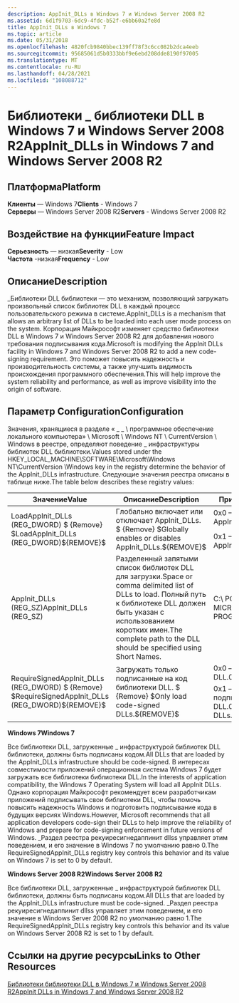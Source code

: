 ```yaml
---
description: AppInit_DLLs в Windows 7 и Windows Server 2008 R2
ms.assetid: 6d1f9703-6dc9-4fdc-b52f-e6bb60a2fe8d
title: AppInit_DLLs в Windows 7
ms.topic: article
ms.date: 05/31/2018
ms.openlocfilehash: 4820fcb9840bbec139ff78f3c6cc082b2dca4eeb
ms.sourcegitcommit: 95685061d5b0333bbf9e6ebd208dde8190f97005
ms.translationtype: MT
ms.contentlocale: ru-RU
ms.lasthandoff: 04/28/2021
ms.locfileid: "108088712"
---
```

# <a name="appinit_dlls-in-windows-7-and-windows-server-2008-r2"></a><span data-ttu-id="d5d17-103">Библиотеки \_ библиотеки DLL в Windows 7 и Windows Server 2008 R2</span><span class="sxs-lookup"><span data-stu-id="d5d17-103">AppInit\_DLLs in Windows 7 and Windows Server 2008 R2</span></span>

## <a name="platform"></a><span data-ttu-id="d5d17-104">Платформа</span><span class="sxs-lookup"><span data-stu-id="d5d17-104">Platform</span></span>

<span data-ttu-id="d5d17-105">**Клиенты** — Windows 7</span><span class="sxs-lookup"><span data-stu-id="d5d17-105">**Clients** - Windows 7</span></span>  
<span data-ttu-id="d5d17-106">**Серверы** — Windows Server 2008 R2</span><span class="sxs-lookup"><span data-stu-id="d5d17-106">**Servers** - Windows Server 2008 R2</span></span>  









## <a name="feature-impact"></a><span data-ttu-id="d5d17-107">Воздействие на функции</span><span class="sxs-lookup"><span data-stu-id="d5d17-107">Feature Impact</span></span>

 <span data-ttu-id="d5d17-108">**Серьезность** — низкая</span><span class="sxs-lookup"><span data-stu-id="d5d17-108">**Severity** - Low</span></span>  
<span data-ttu-id="d5d17-109">**Частота** -низкая</span><span class="sxs-lookup"><span data-stu-id="d5d17-109">**Frequency** - Low</span></span>  





## <a name="description"></a><span data-ttu-id="d5d17-110">Описание</span><span class="sxs-lookup"><span data-stu-id="d5d17-110">Description</span></span>

<span data-ttu-id="d5d17-111">\_Библиотеки DLL библиотеки — это механизм, позволяющий загружать произвольный список библиотек DLL в каждый процесс пользовательского режима в системе.</span><span class="sxs-lookup"><span data-stu-id="d5d17-111">AppInit\_DLLs is a mechanism that allows an arbitrary list of DLLs to be loaded into each user mode process on the system.</span></span> <span data-ttu-id="d5d17-112">Корпорация Майкрософт изменяет средство библиотеки DLL в Windows 7 и Windows Server 2008 R2 для добавления нового требования подписывания кода.</span><span class="sxs-lookup"><span data-stu-id="d5d17-112">Microsoft is modifying the AppInit DLLs facility in Windows 7 and Windows Server 2008 R2 to add a new code-signing requirement.</span></span> <span data-ttu-id="d5d17-113">Это поможет повысить надежность и производительность системы, а также улучшить видимость происхождения программного обеспечения.</span><span class="sxs-lookup"><span data-stu-id="d5d17-113">This will help improve the system reliability and performance, as well as improve visibility into the origin of software.</span></span>

## <a name="configuration"></a><span data-ttu-id="d5d17-114">Параметр Configuration</span><span class="sxs-lookup"><span data-stu-id="d5d17-114">Configuration</span></span>

<span data-ttu-id="d5d17-115">Значения, хранящиеся в разделе « \_ \_ \\ программное обеспечение локального компьютера» \\ Microsoft \\ Windows NT \\ CurrentVersion \\ Windows в реестре, определяют поведение \_ инфраструктуры библиотек DLL библиотеки.</span><span class="sxs-lookup"><span data-stu-id="d5d17-115">Values stored under the HKEY\_LOCAL\_MACHINE\\SOFTWARE\\Microsoft\\Windows NT\\CurrentVersion \\Windows key in the registry determine the behavior of the AppInit\_DLLs infrastructure.</span></span> <span data-ttu-id="d5d17-116">Следующие значения реестра описаны в таблице ниже.</span><span class="sxs-lookup"><span data-stu-id="d5d17-116">The table below describes these registry values:</span></span>



<table>
<thead>
<tr class="header">
<th><span data-ttu-id="d5d17-117">Значение</span><span class="sxs-lookup"><span data-stu-id="d5d17-117">Value</span></span></th>
<th><span data-ttu-id="d5d17-118">Описание</span><span class="sxs-lookup"><span data-stu-id="d5d17-118">Description</span></span></th>
<th><span data-ttu-id="d5d17-119">Примеры значений</span><span class="sxs-lookup"><span data-stu-id="d5d17-119">Sample Values</span></span></th>
</tr>
</thead>
<tbody>
<tr class="odd">
<td rowspan="2"><span data-ttu-id="d5d17-120">LoadAppInit_DLLs (REG_DWORD) $ {Remove} $</span><span class="sxs-lookup"><span data-stu-id="d5d17-120">LoadAppInit_DLLs (REG_DWORD)${REMOVE}$</span></span><br />
</td>
<td rowspan="2"><span data-ttu-id="d5d17-121">Глобально включает или отключает AppInit_DLLs. $ {Remove} $</span><span class="sxs-lookup"><span data-stu-id="d5d17-121">Globally enables or disables AppInit_DLLs.${REMOVE}$</span></span><br />
</td>
<td><span data-ttu-id="d5d17-122">0x0 — AppInit_DLLs отключены.</span><span class="sxs-lookup"><span data-stu-id="d5d17-122">0x0 – AppInit_DLLs are disabled.</span></span></td>
</tr>
<tr class="even">
<td><span data-ttu-id="d5d17-123">0x1 — AppInit_DLLs включены.</span><span class="sxs-lookup"><span data-stu-id="d5d17-123">0x1 – AppInit_DLLs are enabled.</span></span></td>


</tr>
<tr class="odd">
<td><span data-ttu-id="d5d17-124">AppInit_DLLs (REG_SZ)</span><span class="sxs-lookup"><span data-stu-id="d5d17-124">AppInit_DLLs (REG_SZ)</span></span></td>
<td><span data-ttu-id="d5d17-125">Разделенный запятыми список библиотек DLL для загрузки.</span><span class="sxs-lookup"><span data-stu-id="d5d17-125">Space or comma delimited list of DLLs to load.</span></span> <span data-ttu-id="d5d17-126">Полный путь к библиотеке DLL должен быть указан с использованием коротких имен.</span><span class="sxs-lookup"><span data-stu-id="d5d17-126">The complete path to the DLL should be specified using Short Names.</span></span></td>
<td><span data-ttu-id="d5d17-127">C:\ РОГРАММА ~ 1 \ WID288 ~ 1 \ MICROS ~1.DLL</span><span class="sxs-lookup"><span data-stu-id="d5d17-127">C:\ PROGRA~1\WID288~1\MICROS~1.DLL</span></span></td>
</tr>
<tr class="even">
<td rowspan="2"><span data-ttu-id="d5d17-128">RequireSignedAppInit_DLLs (REG_DWORD) $ {Remove} $</span><span class="sxs-lookup"><span data-stu-id="d5d17-128">RequireSignedAppInit_DLLs (REG_DWORD)${REMOVE}$</span></span><br />
</td>
<td rowspan="2"><span data-ttu-id="d5d17-129">Загружать только подписанные на код библиотеки DLL. $ {Remove} $</span><span class="sxs-lookup"><span data-stu-id="d5d17-129">Only load code-signed DLLs.${REMOVE}$</span></span><br />
</td>
<td><span data-ttu-id="d5d17-130">0x0 — Загрузка любых библиотек DLL.</span><span class="sxs-lookup"><span data-stu-id="d5d17-130">0x0 – Load any DLLs.</span></span></td>
</tr>
<tr class="odd">
<td><span data-ttu-id="d5d17-131">0x1 — загружать только подписанные кодом библиотеки DLL.</span><span class="sxs-lookup"><span data-stu-id="d5d17-131">0x1 – Load only code-signed DLLs.</span></span></td>


</tr>
</tbody>
</table>



 

<span data-ttu-id="d5d17-132">**Windows 7**</span><span class="sxs-lookup"><span data-stu-id="d5d17-132">**Windows 7**</span></span>

<span data-ttu-id="d5d17-133">Все библиотеки DLL, загруженные \_ инфраструктурой библиотек DLL библиотеки, должны быть подписаны кодом.</span><span class="sxs-lookup"><span data-stu-id="d5d17-133">All DLLs that are loaded by the AppInit\_DLLs infrastructure should be code-signed.</span></span> <span data-ttu-id="d5d17-134">В интересах совместимости приложений операционная система Windows 7 будет загружать все библиотеки библиотеки DLL.</span><span class="sxs-lookup"><span data-stu-id="d5d17-134">In the interests of application compatibility, the Windows 7 Operating System will load all AppInit DLLs.</span></span> <span data-ttu-id="d5d17-135">Однако корпорация Майкрософт рекомендует всем разработчикам приложений подписывать свои библиотеки DLL, чтобы помочь повысить надежность Windows и подготовить подписывание кода в будущих версиях Windows.</span><span class="sxs-lookup"><span data-stu-id="d5d17-135">However, Microsoft recommends that all application developers code-sign their DLLs to help improve the reliability of Windows and prepare for code-signing enforcement in future versions of Windows.</span></span> <span data-ttu-id="d5d17-136">\_Раздел реестра рекуиресигнедаппинит dllss управляет этим поведением, и его значение в Windows 7 по умолчанию равно 0.</span><span class="sxs-lookup"><span data-stu-id="d5d17-136">The RequireSignedAppInit\_DLLs registry key controls this behavior and its value on Windows 7 is set to 0 by default.</span></span>

<span data-ttu-id="d5d17-137">**Windows Server 2008 R2**</span><span class="sxs-lookup"><span data-stu-id="d5d17-137">**Windows Server 2008 R2**</span></span>

<span data-ttu-id="d5d17-138">Все библиотеки DLL, загруженные \_ инфраструктурой библиотек DLL библиотеки, должны быть подписаны кодом.</span><span class="sxs-lookup"><span data-stu-id="d5d17-138">All DLLs that are loaded by the AppInit\_DLLs infrastructure must be code-signed.</span></span> <span data-ttu-id="d5d17-139">\_Раздел реестра рекуиресигнедаппинит dllss управляет этим поведением, и его значение в Windows Server 2008 R2 по умолчанию равно 1.</span><span class="sxs-lookup"><span data-stu-id="d5d17-139">The RequireSignedAppInit\_DLLs registry key controls this behavior and its value on Windows Server 2008 R2 is set to 1 by default.</span></span>

## <a name="links-to-other-resources"></a><span data-ttu-id="d5d17-140">Ссылки на другие ресурсы</span><span class="sxs-lookup"><span data-stu-id="d5d17-140">Links to Other Resources</span></span>

<dl>

[<span data-ttu-id="d5d17-141">Библиотеки библиотеки DLL в Windows 7 и Windows Server 2008 R2</span><span class="sxs-lookup"><span data-stu-id="d5d17-141">AppInit DLLs in Windows 7 and Windows Server 2008 R2</span></span>](/windows-hardware/drivers/install/)  
</dl>

 

 
